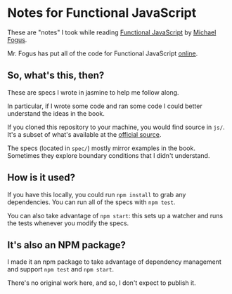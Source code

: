 # Notes for Functional JavaScript

These are "notes" I took while reading
[Functional JavaScript][fun-js-site] by [Michael Fogus][fogus-site].

Mr. Fogus has put all of the code for Functional JavaScript
[online][fun-js-code].

[fun-js-site]: http://functionaljavascript.com/
[fogus-site]: http://fogus.me/

## So, what's this, then?

These are specs I wrote in jasmine to help me follow along.

In particular, if I wrote some code and ran some code I could better
understand the ideas in the book.

If you cloned this repository to your machine, you would find source
in `js/`. It's a subset of what's available at the
[official source][fun-js-code].

[fun-js-code]: https://github.com/funjs/book-source

The specs (located in `spec/`) mostly mirror examples in the
book. Sometimes they explore boundary conditions that I didn't
understand.

## How is it used?

If you have this locally, you could run `npm install` to grab any
dependencies. You can run all of the specs with `npm test`.

You can also take advantage of `npm start`: this sets up a watcher and
runs the tests whenever you modify the specs.

## It's also an NPM package?

I made it an npm package to take advantage of dependency management
and support `npm test` and `npm start`.

There's no original work here, and so, I don't expect to publish it.

